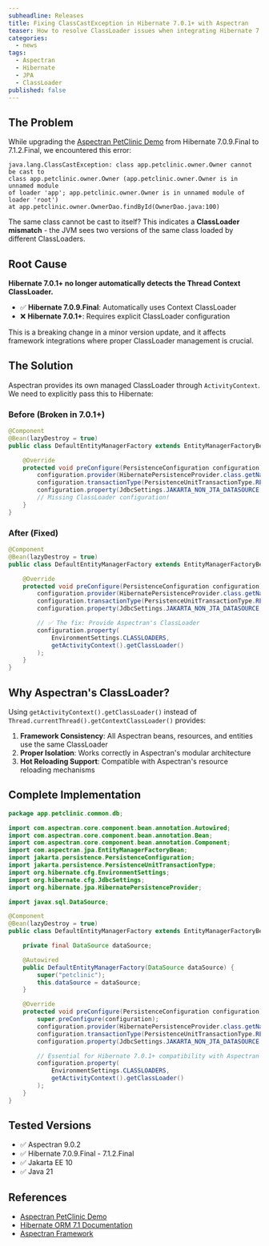 ```yaml
---
subheadline: Releases
title: Fixing ClassCastException in Hibernate 7.0.1+ with Aspectran
teaser: How to resolve ClassLoader issues when integrating Hibernate 7.0.1+ with the Aspectran Framework
categories:
  - news
tags:
  - Aspectran
  - Hibernate
  - JPA
  - ClassLoader
published: false
---
```


## The Problem

While upgrading the [Aspectran PetClinic Demo](https://github.com/aspectran/petclinic) from Hibernate 7.0.9.Final to 7.1.2.Final, we encountered this error:

```
java.lang.ClassCastException: class app.petclinic.owner.Owner cannot be cast to
class app.petclinic.owner.Owner (app.petclinic.owner.Owner is in unnamed module
of loader 'app'; app.petclinic.owner.Owner is in unnamed module of loader 'root')
at app.petclinic.owner.OwnerDao.findById(OwnerDao.java:100)
```

The same class cannot be cast to itself? This indicates a **ClassLoader mismatch** - the JVM sees two versions of the same class loaded by different ClassLoaders.

## Root Cause

**Hibernate 7.0.1+ no longer automatically detects the Thread Context ClassLoader.**

- ✅ **Hibernate 7.0.9.Final**: Automatically uses Context ClassLoader
- ❌ **Hibernate 7.0.1+**: Requires explicit ClassLoader configuration

This is a breaking change in a minor version update, and it affects framework integrations where proper ClassLoader management is crucial.

## The Solution

Aspectran provides its own managed ClassLoader through `ActivityContext`. We need to explicitly pass this to Hibernate:

### Before (Broken in 7.0.1+)

```java
@Component
@Bean(lazyDestroy = true)
public class DefaultEntityManagerFactory extends EntityManagerFactoryBean {

    @Override
    protected void preConfigure(PersistenceConfiguration configuration) {
        configuration.provider(HibernatePersistenceProvider.class.getName());
        configuration.transactionType(PersistenceUnitTransactionType.RESOURCE_LOCAL);
        configuration.property(JdbcSettings.JAKARTA_NON_JTA_DATASOURCE, dataSource);
        // Missing ClassLoader configuration!
    }
}
```

### After (Fixed)

```java
@Component
@Bean(lazyDestroy = true)
public class DefaultEntityManagerFactory extends EntityManagerFactoryBean {

    @Override
    protected void preConfigure(PersistenceConfiguration configuration) {
        configuration.provider(HibernatePersistenceProvider.class.getName());
        configuration.transactionType(PersistenceUnitTransactionType.RESOURCE_LOCAL);
        configuration.property(JdbcSettings.JAKARTA_NON_JTA_DATASOURCE, dataSource);

        // ✅ The fix: Provide Aspectran's ClassLoader
        configuration.property(
            EnvironmentSettings.CLASSLOADERS,
            getActivityContext().getClassLoader()
        );
    }
}
```

## Why Aspectran's ClassLoader?

Using `getActivityContext().getClassLoader()` instead of `Thread.currentThread().getContextClassLoader()` provides:

1. **Framework Consistency**: All Aspectran beans, resources, and entities use the same ClassLoader
2. **Proper Isolation**: Works correctly in Aspectran's modular architecture
3. **Hot Reloading Support**: Compatible with Aspectran's resource reloading mechanisms

## Complete Implementation

```java
package app.petclinic.common.db;

import com.aspectran.core.component.bean.annotation.Autowired;
import com.aspectran.core.component.bean.annotation.Bean;
import com.aspectran.core.component.bean.annotation.Component;
import com.aspectran.jpa.EntityManagerFactoryBean;
import jakarta.persistence.PersistenceConfiguration;
import jakarta.persistence.PersistenceUnitTransactionType;
import org.hibernate.cfg.EnvironmentSettings;
import org.hibernate.cfg.JdbcSettings;
import org.hibernate.jpa.HibernatePersistenceProvider;

import javax.sql.DataSource;

@Component
@Bean(lazyDestroy = true)
public class DefaultEntityManagerFactory extends EntityManagerFactoryBean {

    private final DataSource dataSource;

    @Autowired
    public DefaultEntityManagerFactory(DataSource dataSource) {
        super("petclinic");
        this.dataSource = dataSource;
    }

    @Override
    protected void preConfigure(PersistenceConfiguration configuration) {
        super.preConfigure(configuration);
        configuration.provider(HibernatePersistenceProvider.class.getName());
        configuration.transactionType(PersistenceUnitTransactionType.RESOURCE_LOCAL);
        configuration.property(JdbcSettings.JAKARTA_NON_JTA_DATASOURCE, dataSource);

        // Essential for Hibernate 7.0.1+ compatibility with Aspectran
        configuration.property(
            EnvironmentSettings.CLASSLOADERS,
            getActivityContext().getClassLoader()
        );
    }
}
```

## Tested Versions

- ✅ Aspectran 9.0.2
- ✅ Hibernate 7.0.9.Final - 7.1.2.Final
- ✅ Jakarta EE 10
- ✅ Java 21

## References

- [Aspectran PetClinic Demo](https://github.com/aspectran/aspectran-petclinic)
- [Hibernate ORM 7.1 Documentation](https://docs.jboss.org/hibernate/orm/7.1/)
- [Aspectran Framework](https://aspectran.com/)

